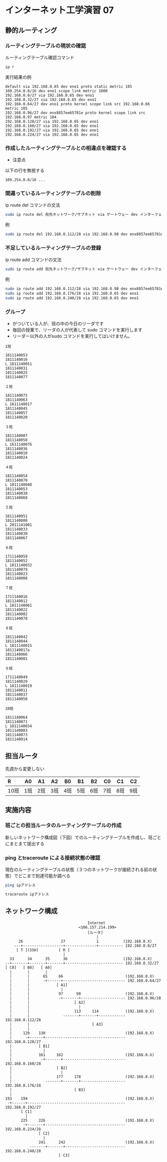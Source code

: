 # インターネット工学演習 07

## 静的ルーティング

### ルーティングテーブルの現状の確認

ルーティングテーブル確認コマンド

```bash
ip r
```


実行結果の例

```
default via 192.168.0.65 dev eno1 proto static metric 105 
169.254.0.0/16 dev eno1 scope link metric 1000 
192.168.0.0/27 via 192.168.0.65 dev eno1 
192.168.0.32/27 via 192.168.0.65 dev eno1 
192.168.0.64/27 dev eno1 proto kernel scope link src 192.168.0.66 metric 105 
192.168.0.96/27 dev enx8857ee65781e proto kernel scope link src 192.168.0.97 metric 104 
192.168.0.128/27 via 192.168.0.65 dev eno1 
192.168.0.160/27 via 192.168.0.65 dev eno1 
192.168.0.192/27 via 192.168.0.65 dev eno1 
192.168.0.224/27 via 192.168.0.65 dev eno1 
```

### 作成したルーティングテーブルとの相違点を確認する

* 注意点

以下の行を無視する

```
169.254.0.0/16 ...
```


### 間違っているルーティングテーブルの削除

ip route del コマンドの文法

```bash
sudo ip route del 宛先ネットワーク/サブネット via ゲートウェー dev インターフェース
```

例

```bash
sudo ip route del 192.168.0.112/28 via 192.168.0.98 dev enx8857ee65781e
```


### 不足しているルーティングテーブルの登録

ip route add コマンドの文法

```bash
sudo ip route add 宛先ネットワーク/サブネット via ゲートウェー dev インターフェース
```

例

```bash
sudo ip route add 192.168.0.112/28 via 192.168.0.98 dev enx8857ee65781e
sudo ip route add 192.168.0.176/28 via 192.168.0.65 dev eno1
sudo ip route add 192.168.0.240/28 via 192.168.0.65 dev eno1
```

### グループ


* がついている人が、班の中の今日のリーダです
* 毎回の授業で、リーダの人が代表して sudo コマンドを実行します
* リーダー以外の人がsudo コマンドを実行してはいけません。

```
1班

1611140053
1811140016
L 1811140051
1811140031
1811140025
1811140077

２班

1811140075
1811140063
L 1611140017
1811140045
1811140057
1811140020

３班

1811140007
1811140058
L 1611140076
1811140036
1811140010
1811140024

４班

1811140054
1811140070
L 1811140040
1811140053
1811140038
1811140068

５班

1611140051
1811140080
L 2011141001
1811140033
1811140030
1811140067

６班

1711140059
1811140052
L 1811140032
1811140079
1811140023
1811140008

７班

1711140016
1811140012
L 1811140061
1811140022
1811140002
1811140078

８班

1811140042
1811140044
L 1811140015
1811140017a
1811140066
1811140001

９班

1711140049
1811140029
L 1811140019
1811140011
1811140037
1811140050

10班

1811140064
1811140071
L 1811140034
1811140003
1811140073
1811140014
```


## 担当ルータ

先週から変更しない

| R    | A0   | A1   | A2   | B0   | B1   | B2   | C0   | C1   | C2   |
| :--- | ---- | ---- | ---- | ---- | ---- | ---- | ---- | ---- | ---- |
| 10班 | 1班  | 2班  | 3班  | 4班  | 5班  | 6班  | 7班  | 8班  | 9班  |

## 実施内容

### 班ごとの担当ルータのルーティングテーブルの作成



新しいネットワーク構成図（下図）でのルーティングテーブルを作成し、班ごとにまとまて提出する



### ping とtraceroute による接続状態の確認

現在のルーティングテーブルの状態（３つのネットワークが接続される前の状態）でどこまで到達可能か調べる

```bash
ping ipアドレス

traceroute ipアドレス
```

## ネットワーク構成

```
                                     Internet
                                 <106.157.214.199>
                                     [ルータ]
                                         |
      26                 27              1           (192.168.0.X)
    ---+------------------+--------------+----------- 192.168.0.0/27
     [ T ](SSH)         [ R ]
                          |
  33      34      35      36                         (192.168.0.X)
--+-------+-------+-------+-------------------------- 192.168.0.32/27
[ C0]   [ B0]   [ A0] 
  |       |       |
  |       |      65     66                            (192.168.0.X)
  |       |      -+------+---------------------------- 192.168.0.64/27
  |       |            [ A1]  
  |       |              |               
  |       |             97      98                    (192.168.0.X)
  |       |             -+-------+-------------------- 192.168.0.96/28
  |       |                    [ A2] 
  |       |                      |
  |       |                    113     114            (192.168.0.X)
  |       |               -------+-------+------------ 192.168.0.112/28
  |       |                            [ A3] 
  |       |                     
  |     129    130                                    (192.168.0.X)
  |      -+------+------------------------------------ 192.168.0.128/27
  |            [ B1]  
  |              |
  |            161     162                            (192.168.0.X)
  |             -+-------+---------------------------- 192.168.0.160/28
  |                    [ B2]
  |                      |
  |                    177     178                    (192.168.0.X)
  |               -------+-------+-------------------- 192.168.0.176/28
  |                            [ B3]
  |                    
193    194                                            (192.168.0.X)
 -+------+-------------------------------------------- 192.168.0.192/27
       [ C1] 
         |
       225     226                                    (192.168.0.X)
        -+-------+------------------------------------ 192.168.0.224/28
               [ C2]
                 |
               241      242                           (192.168.0.X)
           -------+-------+--------------------------- 192.168.0.240/28
                        [ C3]

```
